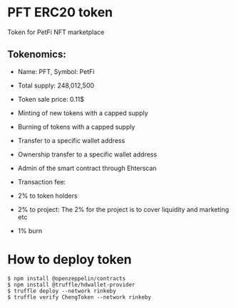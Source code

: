# PFT ERC20 token

Token for PetFi NFT marketplace

## Tokenomics:
- Name: PFT, Symbol: PetFi
- Total supply: 248,012,500
- Token sale price: 0.11$

- Minting of new tokens with a capped supply
- Burning of tokens with a capped supply
- Transfer to a specific wallet address
- Ownership transfer to a specific wallet address
- Admin of the smart contract through Ehterscan
- Transaction fee:
- 2% to token holders
- 2% to project: The 2% for the project is to cover liquidity and marketing etc
- 1% burn


# How to deploy token  

    $ npm install @openzeppelin/contracts
    $ npm install @truffle/hdwallet-provider
    $ truffle deploy --network rinkeby
    $ truffle verify ChengToken --network rinkeby

